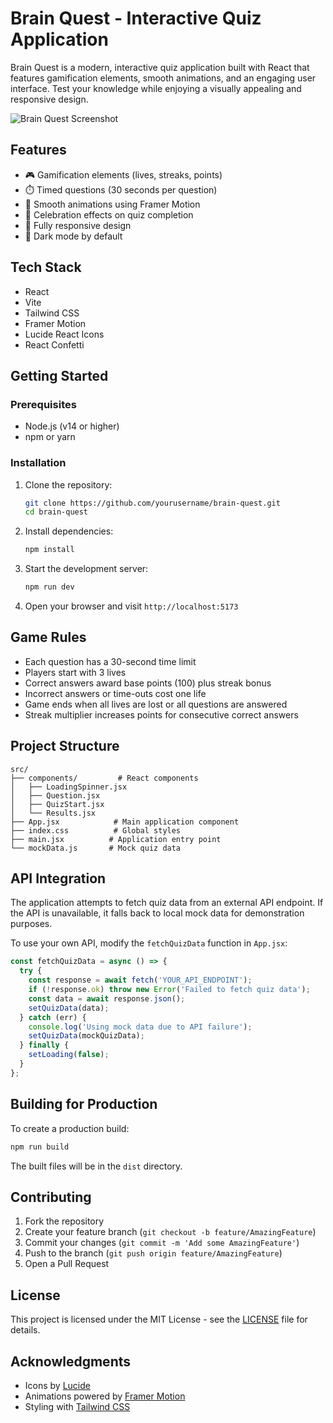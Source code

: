 # Brain Quest - Interactive Quiz Application

Brain Quest is a modern, interactive quiz application built with React that features gamification elements, smooth animations, and an engaging user interface. Test your knowledge while enjoying a visually appealing and responsive design.

![Brain Quest Screenshot](https://images.unsplash.com/photo-1606326608606-aa0b62935f2b?ixlib=rb-4.0.3&ixid=MnwxMjA3fDB8MHxwaG90by1wYWdlfHx8fGVufDB8fHx8&auto=format&fit=crop&w=2070&q=80)

## Features

- 🎮 Gamification elements (lives, streaks, points)
- ⏱️ Timed questions (30 seconds per question)
- 💫 Smooth animations using Framer Motion
- 🎉 Celebration effects on quiz completion
- 📱 Fully responsive design
- 🌙 Dark mode by default

## Tech Stack

- React
- Vite
- Tailwind CSS
- Framer Motion
- Lucide React Icons
- React Confetti

## Getting Started

### Prerequisites

- Node.js (v14 or higher)
- npm or yarn

### Installation

1. Clone the repository:
   ```bash
   git clone https://github.com/yourusername/brain-quest.git
   cd brain-quest
   ```

2. Install dependencies:
   ```bash
   npm install
   ```

3. Start the development server:
   ```bash
   npm run dev
   ```

4. Open your browser and visit `http://localhost:5173`

## Game Rules

- Each question has a 30-second time limit
- Players start with 3 lives
- Correct answers award base points (100) plus streak bonus
- Incorrect answers or time-outs cost one life
- Game ends when all lives are lost or all questions are answered
- Streak multiplier increases points for consecutive correct answers

## Project Structure

```
src/
├── components/         # React components
│   ├── LoadingSpinner.jsx
│   ├── Question.jsx
│   ├── QuizStart.jsx
│   └── Results.jsx
├── App.jsx            # Main application component
├── index.css          # Global styles
├── main.jsx          # Application entry point
└── mockData.js       # Mock quiz data
```

## API Integration

The application attempts to fetch quiz data from an external API endpoint. If the API is unavailable, it falls back to local mock data for demonstration purposes.

To use your own API, modify the `fetchQuizData` function in `App.jsx`:

```javascript
const fetchQuizData = async () => {
  try {
    const response = await fetch('YOUR_API_ENDPOINT');
    if (!response.ok) throw new Error('Failed to fetch quiz data');
    const data = await response.json();
    setQuizData(data);
  } catch (err) {
    console.log('Using mock data due to API failure');
    setQuizData(mockQuizData);
  } finally {
    setLoading(false);
  }
};
```

## Building for Production

To create a production build:

```bash
npm run build
```

The built files will be in the `dist` directory.

## Contributing

1. Fork the repository
2. Create your feature branch (`git checkout -b feature/AmazingFeature`)
3. Commit your changes (`git commit -m 'Add some AmazingFeature'`)
4. Push to the branch (`git push origin feature/AmazingFeature`)
5. Open a Pull Request

## License

This project is licensed under the MIT License - see the [LICENSE](LICENSE) file for details.

## Acknowledgments

- Icons by [Lucide](https://lucide.dev/)
- Animations powered by [Framer Motion](https://www.framer.com/motion/)
- Styling with [Tailwind CSS](https://tailwindcss.com/)